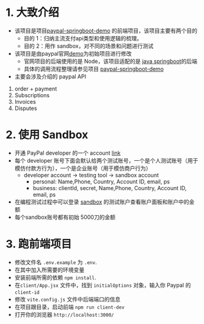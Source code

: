 # 1. 大致介绍
- 该项目是项目[paypal-springboot-demo](https://github.com/yeastgrow/paypal-springboot-demo) 的前端项目，该项目主要有两个目的
  - 目的 1：归纳主流支付api类型和使用逻辑的梳理。
  - 目的 2：用作 sandbox，对不同的场景和问题进行测试
- 该项目是由paypal官网[demo](https://codeload.github.com/paypaldev/PayPal-JavaScript-FullStack-Standard-Checkout-Sample/zip/refs/heads/main)为初始项目进行修改
    - 官网项目的后端使用的是 Node，该项目适配的是 [java springboot](https://github.com/yeastgrow/paypal-springboot-demo)的后端
    - 具体的调用流程整理请参见项目 [paypal-springboot-demo](https://github.com/yeastgrow/paypal-springboot-demo)
- 主要会涉及介绍的 paypal API
1. order + payment
2. Subscriptions
3. Invoices
4. Disputes

# 2. 使用 Sandbox

- 开通 PayPal developer 的一个 account [link](https://developer.paypal.com/dashboard/accounts/) 
- 每个 developer 账号下面会默认给两个测试账号，一个是个人测试账号（用于模仿付款方行为），一个是企业账号（用于模仿商户行为）
  - developer account -> testing tool -> sandbox account
    - personal: Name,Phone, Country, Account ID, email, ps
    - business: clientId, secret, Name,Phone, Country, Account ID, email, ps
- 在编程测试过程中可以登录 [sandbox](https://www.sandbox.paypal.com/mep/dashboard) 的测试账户查看账户面板和账户中的金额 
- 每个sandbox账号都有初始 5000刀的金额

# 3. 跑前端项目

- 修改文件名 `.env.example` 为 `.env`.
- 在其中加入所需要的环境变量
- 安装前端所需的依赖  `npm install`.
- 在`client/App.jsx` 文件中，找到 `initialOptions` 对象，输入你 Paypal 的 `client-id`
- 修改 `vite.config.js` 文件中后端端口的信息
- 在项目跟目录，启动前端 `npm run client-dev`
- 打开你的浏览器 `http://localhost:3000/`


